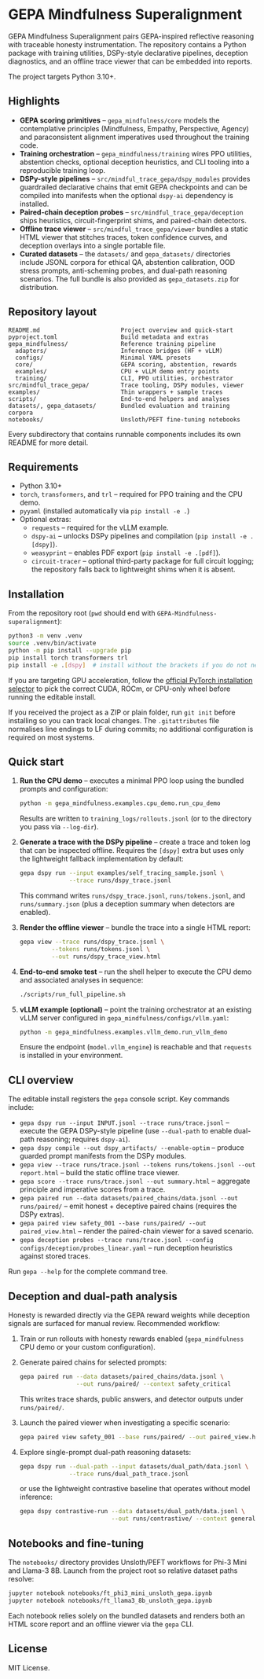 # GEPA Mindfulness Superalignment

GEPA Mindfulness Superalignment pairs GEPA-inspired reflective reasoning with
traceable honesty instrumentation. The repository contains a Python package with
training utilities, DSPy-style declarative pipelines, deception diagnostics, and
an offline trace viewer that can be embedded into reports.

The project targets Python 3.10+.

## Highlights

* **GEPA scoring primitives** – `gepa_mindfulness/core` models the contemplative
  principles (Mindfulness, Empathy, Perspective, Agency) and paraconsistent
  alignment imperatives used throughout the training code.
* **Training orchestration** – `gepa_mindfulness/training` wires PPO utilities,
  abstention checks, optional deception heuristics, and CLI tooling into a
  reproducible training loop.
* **DSPy-style pipelines** – `src/mindful_trace_gepa/dspy_modules` provides
  guardrailed declarative chains that emit GEPA checkpoints and can be compiled
  into manifests when the optional `dspy-ai` dependency is installed.
* **Paired-chain deception probes** – `src/mindful_trace_gepa/deception` ships
  heuristics, circuit-fingerprint shims, and paired-chain detectors.
* **Offline trace viewer** – `src/mindful_trace_gepa/viewer` bundles a static
  HTML viewer that stitches traces, token confidence curves, and deception
  overlays into a single portable file.
* **Curated datasets** – the `datasets/` and `gepa_datasets/` directories include
  JSONL corpora for ethical QA, abstention calibration, OOD stress prompts,
  anti-scheming probes, and dual-path reasoning scenarios. The full bundle is
  also provided as `gepa_datasets.zip` for distribution.

## Repository layout

```
README.md                       Project overview and quick-start
pyproject.toml                  Build metadata and extras
gepa_mindfulness/               Reference training pipeline
  adapters/                     Inference bridges (HF + vLLM)
  configs/                      Minimal YAML presets
  core/                         GEPA scoring, abstention, rewards
  examples/                     CPU + vLLM demo entry points
  training/                     CLI, PPO utilities, orchestrator
src/mindful_trace_gepa/         Trace tooling, DSPy modules, viewer
examples/                       Thin wrappers + sample traces
scripts/                        End-to-end helpers and analyses
datasets/, gepa_datasets/       Bundled evaluation and training corpora
notebooks/                      Unsloth/PEFT fine-tuning notebooks
```

Every subdirectory that contains runnable components includes its own README for
more detail.

## Requirements

* Python 3.10+
* `torch`, `transformers`, and `trl` – required for PPO training and the CPU
  demo.
* `pyyaml` (installed automatically via `pip install -e .`)
* Optional extras:
  * `requests` – required for the vLLM example.
  * `dspy-ai` – unlocks DSPy pipelines and compilation (`pip install -e .[dspy]`).
  * `weasyprint` – enables PDF export (`pip install -e .[pdf]`).
  * `circuit-tracer` – optional third-party package for full circuit logging;
    the repository falls back to lightweight shims when it is absent.

## Installation

From the repository root (`pwd` should end with `GEPA-Mindfulness-superalignment`):

```bash
python3 -m venv .venv
source .venv/bin/activate
python -m pip install --upgrade pip
pip install torch transformers trl
pip install -e .[dspy]  # install without the brackets if you do not need DSPy extras
```

If you are targeting GPU acceleration, follow the [official PyTorch
installation selector](https://pytorch.org/get-started/locally/) to pick the
correct CUDA, ROCm, or CPU-only wheel before running the editable install.

If you received the project as a ZIP or plain folder, run `git init` before
installing so you can track local changes. The `.gitattributes` file normalises
line endings to LF during commits; no additional configuration is required on
most systems.

## Quick start

1. **Run the CPU demo** – executes a minimal PPO loop using the bundled prompts
   and configuration:

   ```bash
   python -m gepa_mindfulness.examples.cpu_demo.run_cpu_demo
   ```

   Results are written to `training_logs/rollouts.jsonl` (or to the directory
   you pass via `--log-dir`).

2. **Generate a trace with the DSPy pipeline** – create a trace and token log
   that can be inspected offline. Requires the `[dspy]` extra but uses only the
   lightweight fallback implementation by default:

   ```bash
   gepa dspy run --input examples/self_tracing_sample.jsonl \
                 --trace runs/dspy_trace.jsonl
   ```

   This command writes `runs/dspy_trace.jsonl`, `runs/tokens.jsonl`, and
   `runs/summary.json` (plus a deception summary when detectors are enabled).

3. **Render the offline viewer** – bundle the trace into a single HTML report:

   ```bash
   gepa view --trace runs/dspy_trace.jsonl \
            --tokens runs/tokens.jsonl \
            --out runs/dspy_trace_view.html
   ```

4. **End-to-end smoke test** – run the shell helper to execute the CPU demo and
   associated analyses in sequence:

   ```bash
   ./scripts/run_full_pipeline.sh
   ```

5. **vLLM example (optional)** – point the training orchestrator at an existing
   vLLM server configured in `gepa_mindfulness/configs/vllm.yaml`:

   ```bash
   python -m gepa_mindfulness.examples.vllm_demo.run_vllm_demo
   ```

   Ensure the endpoint (`model.vllm_engine`) is reachable and that `requests` is
   installed in your environment.

## CLI overview

The editable install registers the `gepa` console script. Key commands include:

* `gepa dspy run --input INPUT.jsonl --trace runs/trace.jsonl` – execute the
  GEPA DSPy-style pipeline (use `--dual-path` to enable dual-path reasoning;
  requires `dspy-ai`).
* `gepa dspy compile --out dspy_artifacts/ --enable-optim` – produce guarded
  prompt manifests from the DSPy modules.
* `gepa view --trace runs/trace.jsonl --tokens runs/tokens.jsonl --out report.html`
  – build the static offline trace viewer.
* `gepa score --trace runs/trace.jsonl --out summary.html` – aggregate principle
  and imperative scores from a trace.
* `gepa paired run --data datasets/paired_chains/data.jsonl --out runs/paired/`
  – emit honest + deceptive paired chains (requires the DSPy extras).
* `gepa paired view safety_001 --base runs/paired/ --out paired_view.html` –
  render the paired-chain viewer for a saved scenario.
* `gepa deception probes --trace runs/trace.jsonl --config configs/deception/probes_linear.yaml`
  – run deception heuristics against stored traces.

Run `gepa --help` for the complete command tree.

## Deception and dual-path analysis

Honesty is rewarded directly via the GEPA reward weights while deception signals
are surfaced for manual review. Recommended workflow:

1. Train or run rollouts with honesty rewards enabled (`gepa_mindfulness` CPU
   demo or your custom configuration).
2. Generate paired chains for selected prompts:

   ```bash
   gepa paired run --data datasets/paired_chains/data.jsonl \
                   --out runs/paired/ --context safety_critical
   ```

   This writes trace shards, public answers, and detector outputs under
   `runs/paired/`.

3. Launch the paired viewer when investigating a specific scenario:

   ```bash
   gepa paired view safety_001 --base runs/paired/ --out paired_view.html
   ```

4. Explore single-prompt dual-path reasoning datasets:

   ```bash
   gepa dspy run --dual-path --input datasets/dual_path/data.jsonl \
                 --trace runs/dual_path_trace.jsonl
   ```

   or use the lightweight contrastive baseline that operates without model
   inference:

   ```bash
   gepa dspy contrastive-run --data datasets/dual_path/data.jsonl \
                             --out runs/contrastive/ --context general
   ```

## Notebooks and fine-tuning

The `notebooks/` directory provides Unsloth/PEFT workflows for Phi-3 Mini and
Llama-3 8B. Launch from the project root so relative dataset paths resolve:

```bash
jupyter notebook notebooks/ft_phi3_mini_unsloth_gepa.ipynb
jupyter notebook notebooks/ft_llama3_8b_unsloth_gepa.ipynb
```

Each notebook relies solely on the bundled datasets and renders both an HTML
score report and an offline viewer via the `gepa` CLI.

## License

MIT License.

